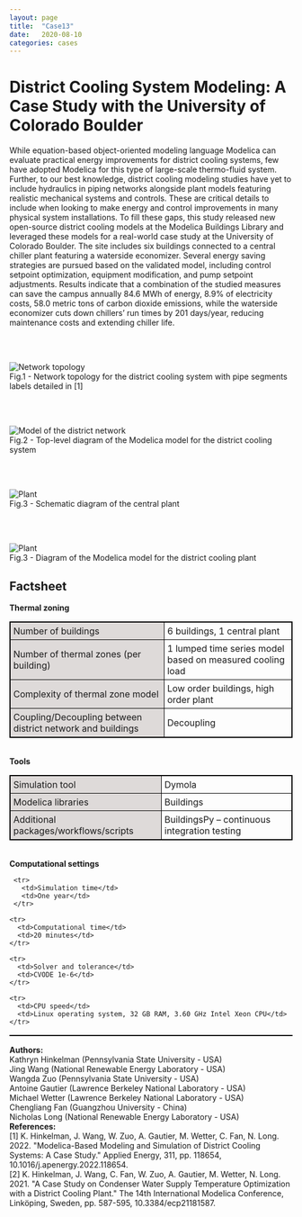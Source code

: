 ```yaml
---
layout: page
title:  "Case13"
date:   2020-08-10
categories: cases
---
```


<meta name="viewport" content="width=device-width, initial-scale=1">
<link rel="stylesheet" href="{{ site.url }}/assets/css/case1.css">



<div class="box">


<div class="title">
<h1>
District Cooling System Modeling: A Case Study with the University of Colorado Boulder
</h1>
</div>

<div class="text">
While equation-based object-oriented modeling language Modelica can evaluate practical energy improvements for district cooling systems, few have adopted Modelica for this type of large-scale thermo-fluid system. Further, to our best knowledge, district cooling modeling studies have yet to include hydraulics in piping networks alongside plant models featuring realistic mechanical systems and controls. These are critical details to include when looking to make energy and control improvements in many physical system installations. To fill these gaps, this study released new open-source district cooling models at the Modelica Buildings Library and leveraged these models for a real-world case study at the University of Colorado Boulder. The site includes six buildings connected to a central chiller plant featuring a waterside economizer. Several energy saving strategies are pursued based on the validated model, including control setpoint optimization, equipment modification, and pump setpoint adjustments. Results indicate that a combination of the studied measures can save the campus annually 84.6 MWh of energy, 8.9% of electricity costs, 58.0 metric tons of carbon dioxide emissions, while the waterside economizer cuts down chillers’ run times by 201 days/year, reducing maintenance costs and extending chiller life.


<br><br>
<div>
<img class="center_s" src="{{ site.url }}/assets/img/img_cs14_b.png" alt="Network topology">
<figcaption>Fig.1 - Network topology for the district cooling system with pipe segments labels detailed in [1]</figcaption>
</div>

<br><br>
<div>
<img class="center_m" src="{{ site.url }}/assets/img/img_cs14_a.png" alt="Model of the district network">
<figcaption>Fig.2 - Top-level diagram of the Modelica model for the district cooling system</figcaption>
</div>

<br><br>
<div>
<img class="center_m" src="{{ site.url }}/assets/img/img_cs14_d.png" alt="Plant">
<figcaption>Fig.3 - Schematic diagram of the central plant</figcaption>
</div>

<br><br>
<div>
<img class="center_m" src="{{ site.url }}/assets/img/img_cs14_e.png" alt="Plant">
<figcaption>Fig.3 - Diagram of the Modelica model for the district cooling plant</figcaption>
</div>



</div>

<div class="text">
<head>
<style>
table, th, td {
  border: 1px solid black;
  border-collapse: collapse;
}
th, td {
  padding: 5px;
}
th {
  text-align: left;
}
</style>
</head>
<body>

<h2>Factsheet</h2>


<table style="width:100%">
<b>Thermal zoning</b>
<colgroup>
   <col span="1" style="background-color:#DEDAD9">
 </colgroup>

  <tr>
    <td>Number of buildings</td>
    <td>6 buildings, 1 central plant</td>
  </tr>

  <tr>
    <td>Number of thermal zones (per building)</td>
    <td>1 lumped time series model based on measured cooling load</td>
  </tr>

  <tr>
    <td>Complexity of thermal zone model</td>
    <td>Low order buildings, high order plant</td>
  </tr>

  <tr>
    <td>Coupling/Decoupling between district network and buildings</td>
    <td>Decoupling</td>
  </tr>
</table>
<br>
  <table style="width:100%">
  <b>Tools</b>
  <colgroup>
     <col span="1" style="background-color:#DEDAD9">
   </colgroup>

   <tr>
     <td>Simulation tool</td>
     <td>Dymola</td>
   </tr>

  <tr>
    <td>Modelica libraries</td>
    <td>Buildings</td>
  </tr>

  <tr>
    <td>Additional packages/workflows/scripts</td>
    <td>BuildingsPy – continuous integration testing</td>
  </tr>
  </table>

  <br>
    <table style="width:100%">
    <b>Computational settings</b>
    <colgroup>
       <col span="1" style="background-color:#DEDAD9">
     </colgroup>

     <tr>
       <td>Simulation time</td>
       <td>One year</td>
     </tr>

    <tr>
      <td>Computational time</td>
      <td>20 minutes</td>
    </tr>

    <tr>
      <td>Solver and tolerance</td>
      <td>CVODE 1e-6</td>
    </tr>

    <tr>
      <td>CPU speed</td>
      <td>Linux operating system, 32 GB RAM, 3.60 GHz Intel Xeon CPU</td>
    </tr>


</table>

</body>
</div>


<div class="subtitle">
<b>Authors:</b><br>
Kathryn Hinkelman (Pennsylvania State University - USA)<br>
Jing Wang (National Renewable Energy Laboratory - USA)<br>
Wangda Zuo (Pennsylvania State University - USA)<br>
Antoine Gautier (Lawrence Berkeley National Laboratory - USA)<br>
Michael Wetter (Lawrence Berkeley National Laboratory - USA)<br>
Chengliang Fan (Guangzhou University - China)<br>
Nicholas Long (National Renewable Energy Laboratory - USA)
</div>

<div class="subtitle">
<b>References:</b><br>
[1] K. Hinkelman, J. Wang, W. Zuo, A. Gautier, M. Wetter, C. Fan, N. Long. 2022. "Modelica-Based Modeling and Simulation of District Cooling Systems: A Case Study." Applied Energy, 311, pp. 118654, 10.1016/j.apenergy.2022.118654.<br>
[2] K. Hinkelman, J. Wang, C. Fan, W. Zuo, A. Gautier, M. Wetter, N. Long. 2021. "A Case Study on Condenser Water Supply Temperature Optimization with a District Cooling Plant." The 14th International Modelica Conference, Linköping, Sweden, pp. 587-595, 10.3384/ecp21181587.



</div>
